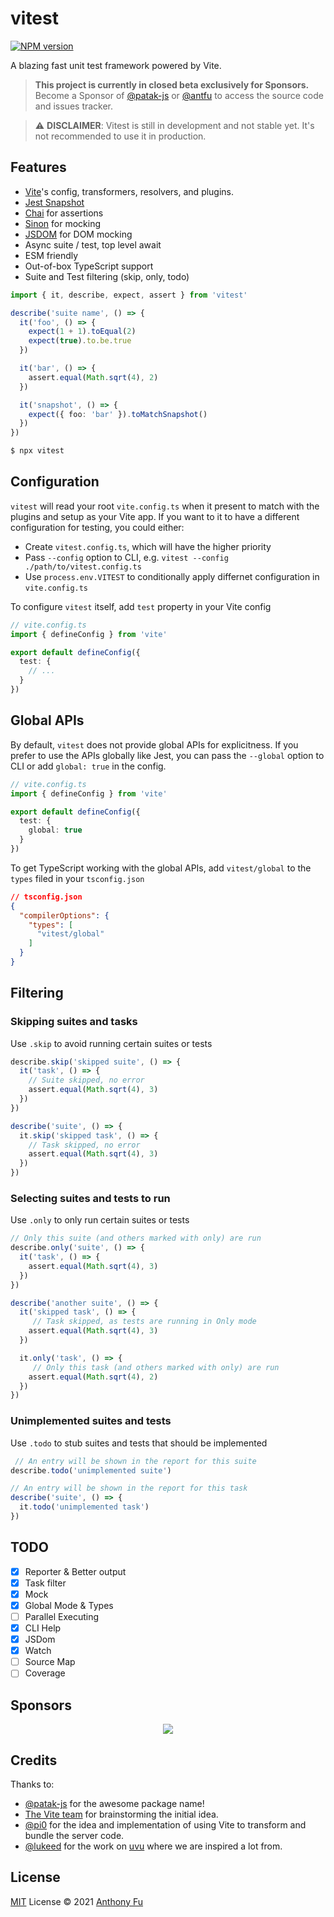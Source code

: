 # vitest

[![NPM version](https://img.shields.io/npm/v/vitest?color=a1b858&label=)](https://www.npmjs.com/package/vitest)

A blazing fast unit test framework powered by Vite.

> **This project is currently in closed beta exclusively for Sponsors.**<br>
> Become a Sponsor of [@patak-js](https://github.com/sponsors/patak-js) or [@antfu](https://github.com/sponsors/antfu) to access the source code and issues tracker.

> ⚠️ **DISCLAIMER**: Vitest is still in development and not stable yet. It's not recommended to use it in production.

## Features

- [Vite](https://vitejs.dev/)'s config, transformers, resolvers, and plugins.
- [Jest Snapshot](https://jestjs.io/docs/snapshot-testing)
- [Chai](https://www.chaijs.com/) for assertions
- [Sinon](https://sinonjs.org/) for mocking
- [JSDOM](https://github.com/jsdom/jsdom) for DOM mocking
- Async suite / test, top level await
- ESM friendly
- Out-of-box TypeScript support
- Suite and Test filtering (skip, only, todo)

```ts
import { it, describe, expect, assert } from 'vitest'

describe('suite name', () => {
  it('foo', () => {
    expect(1 + 1).toEqual(2)
    expect(true).to.be.true
  })

  it('bar', () => {
    assert.equal(Math.sqrt(4), 2)
  })

  it('snapshot', () => {
    expect({ foo: 'bar' }).toMatchSnapshot()
  })
})
```

```bash
$ npx vitest
```

## Configuration

`vitest` will read your root `vite.config.ts` when it present to match with the plugins and setup as your Vite app. If you want to it to have a different configuration for testing, you could either:

- Create `vitest.config.ts`, which will have the higher priority
- Pass `--config` option to CLI, e.g. `vitest --config ./path/to/vitest.config.ts`
- Use `process.env.VITEST` to conditionally apply differnet configuration in `vite.config.ts`

To configure `vitest` itself, add `test` property in your Vite config

```ts
// vite.config.ts
import { defineConfig } from 'vite'

export default defineConfig({
  test: {
    // ...
  }
})
```

## Global APIs

By default, `vitest` does not provide global APIs for explicitness. If you prefer to use the APIs globally like Jest, you can pass the `--global` option to CLI or add `global: true` in the config.

```ts
// vite.config.ts
import { defineConfig } from 'vite'

export default defineConfig({
  test: {
    global: true
  }
})
```

To get TypeScript working with the global APIs, add `vitest/global` to the `types` filed in your `tsconfig.json`

```json
// tsconfig.json
{
  "compilerOptions": {
    "types": [
      "vitest/global"
    ]
  }
}
```

## Filtering

### Skipping suites and tasks

Use `.skip` to avoid running certain suites or tests 

```ts
describe.skip('skipped suite', () => {
  it('task', () => {
    // Suite skipped, no error
    assert.equal(Math.sqrt(4), 3)
  })
})

describe('suite', () => {
  it.skip('skipped task', () => {
    // Task skipped, no error
    assert.equal(Math.sqrt(4), 3)
  })
})
```

### Selecting suites and tests to run

Use `.only` to only run certain suites or tests 

```ts
// Only this suite (and others marked with only) are run
describe.only('suite', () => {
  it('task', () => {
    assert.equal(Math.sqrt(4), 3) 
  })
})

describe('another suite', () => {
  it('skipped task', () => {
     // Task skipped, as tests are running in Only mode
    assert.equal(Math.sqrt(4), 3)
  })

  it.only('task', () => {
     // Only this task (and others marked with only) are run
    assert.equal(Math.sqrt(4), 2)
  })
})
```

### Unimplemented suites and tests

Use `.todo` to stub suites and tests that should be implemented

```ts
 // An entry will be shown in the report for this suite
describe.todo('unimplemented suite')

// An entry will be shown in the report for this task
describe('suite', () => {
  it.todo('unimplemented task')
})
```

## TODO

- [x] Reporter & Better output
- [x] Task filter
- [x] Mock
- [x] Global Mode & Types
- [ ] Parallel Executing
- [x] CLI Help
- [x] JSDom
- [x] Watch
- [ ] Source Map
- [ ] Coverage

## Sponsors

<p align="center">
  <a href="https://cdn.jsdelivr.net/gh/antfu/static/sponsors.svg">
    <img src='https://cdn.jsdelivr.net/gh/antfu/static/sponsors.svg'/>
  </a>
</p>

## Credits

Thanks to:

- [@patak-js](https://github.com/patak-js) for the awesome package name!
- [The Vite team](https://github.com/vitejs/vite) for brainstorming the initial idea.
- [@pi0](https://github.com/pi0) for the idea and implementation of using Vite to transform and bundle the server code.
- [@lukeed](https://github.com/lukeed) for the work on [uvu](https://github.com/lukeed/uvu) where we are inspired a lot from.

## License

[MIT](./LICENSE) License © 2021 [Anthony Fu](https://github.com/antfu)
